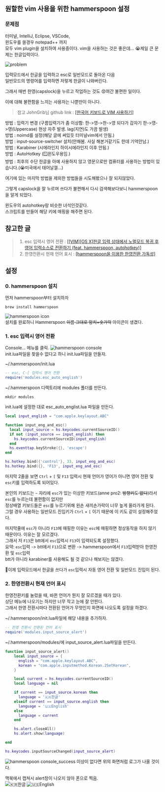 ## 원할한 vim 사용을 위한 hammerspoon 설정
### 문제점
터미널, IntelliJ, Eclipse, VSCode,  
윈도우를 쓸경우 notepad++ 까지  
모두 vim plugin을 설치하여 사용중이다.
vim을 사용하는 것은 좋은데... 😭제일 큰 문제는 한글입력이다.

![problem](images/hammerspoon/problem.png)

입력모드에서 한글을 입력하고 esc로 일반모드로 돌아온 다음  
일반모드의 명령어를 입력하면 저렇게 한글이 나와버린다.  

그래서 매번 한영(capslock)을 누르고 작업하는 것도 😡여간 불편한 일이다.

이에 대해 불편함을 느끼는 사용자는 나뿐만이 아니다.

> 참고 JohnGrib님 github link : <a href="https://github.com/johngrib/simple_vim_guide/blob/master/md/with_korean.md" 
> target="_blank">
> [한국어 키보드로 VIM 사용하기]</a>

방법 : 입력기 변경 (구름입력기가 좀 이상함: 한->영->한->영 되다가 갑자기 한->영->영(Uppercase) 현상 자주 발생. lag(지연)도 가끔 발생)   
방법 : noimd를 설정(해당 글에 써있듯 터미널vim에서 안됨.)  
방법 : input-source-switcher 설치(안해봄. 사실 해본거같기도 한데 기억안남.)  
방법 : Karabiner (시에라인지 하이시에라인지 이후 안됨.)  
방법 : AutoHotkey (🪟윈도우용임.)   
방법 : 최후의 수단 한글을 아예 사용하지 않고 영문으로만 컴퓨터를 사용하는 방법이 있습니다.(😭미국에서 태어날껄...)  

여기에 있는 마지막 방법을 제외한 방법들을 시도해봤으나 잘 되지않았다.

그렇게 capslock을 잘 누르며 쓰다가 불편해서 다시 검색해보다보니
hammerspoon을 알게 되었다.

윈도우의 autohotkey랑 비슷한 녀석인것같다.  
스크립트를 만들어 해당 키에 매핑을 해주면 된다.  

## 참고한 글

> 1. esc 입력시 영어 전환 : <a href="https://coldmater.tistory.com/177" target="_blank">[[VIM][OS X]한글 입력 상태에서 노멀모드 복귀 후 영어 입력소스로 전환하기 (feat. hammerspoon, autohotkey)]</a>
> 2. 한영전환시 현재 언어 표시 : <a href="https://velog.io/@riassuc/mac-hammerspoon" target="_blank">[hammerspoon을 이용한 한영전환 가독성]</a>


## 설정
### 0. hammerspoon 설치
먼저 hammerspoon부터 설치하자  
```shell
brew install hammerspoon
```
![hammerspoon icon](images/hammerspoon/icon.png)  
설치를 완료하니 Hammerspoon ~~이름 그대로 망치+숫가락~~ 아이콘이 생겼다.

### 1. esc 입력시 영어 전환

Console... 메뉴를 클릭.
![hammerspoon console](images/hammerspoon/console.png)  
init.lua파일을 찾을수 없다고 하니 init.lua파일을 만들자.

~/.hammerspoon/init.lua
```lua
-- esc, C-[ 입력시 영어 전환
require('modules.esc_auto_english')
```

~/.hammerspoon 디렉토리에 modules 폴더를 만든다.  
```shell
mkdir modules
```
init.lua에 설정한 대로
esc_auto_englist.lua 파일을 만든다.
```lua
local input_english = "com.apple.keylayout.ABC"

function input_eng_and_esc()
  local input_source = hs.keycodes.currentSourceID()
  if not (input_source == input_english) then
    hs.keycodes.currentSourceID(input_english)
  end
  hs.eventtap.keyStroke({}, 'escape')
end

hs.hotkey.bind({'control'}, 33, input_eng_and_esc)
hs.hotkey.bind({}, 'F13', input_eng_and_esc)
```

마지막 2줄을 보면
`Ctrl` + `[` 및 `F13` 입력시 현재 언어가 영어가 아니면 영어 전환 및 `esc`키를 입력하도록 되어있다.

본인의 키보드는 `~` 자리에 `esc`가 있는 이상한 키보드(anne pro2: ~~방향키도 없다~~)라서 `esc`를 누르는데 불편함이 없지만  
정상배열 키보드들은 `esc`를 누르기위해 왼손 새끼손가락이 너무 높게 올라가게 된다.  
그럴 경우 사용하는 일반모드 진입키가 `Ctrl` + `[` 이기 때문에 이 키도 같이 설정해주었다.  

마지막줄에 `esc`가 아니라 `F13`에 매핑한 이유는 `esc`에 매핑하면 정상동작을 하지 않기 때문이다. 이유는 잘 모르겠다.  
그래서 저 `F13`은 btt에서 `esc`입력시 `F13`이 입력되도록 설정했다.  
요약: `esc`입력 -> btt에서 `F13`으로 변환 -> hammerspoon에서 `F13`입력받아 한영전환 및 `esc`입력  
btt가 아니라 karabiner를 사용해도 될 것 같으나 해보지는 않겠다.  

👏이제 입력모드에서 한글을 쓰다가 `esc`입력시 자동 영어 전환 및 일반모드 진입이 된다.  

### 2. 한영전환시 현재 언어 표시
한영전환키를 눌렀을 때, 바뀐 언어가 뭔지 잘 모르겠을 때가 있다.  
상단 메뉴에 나오기는 하지만 너무 작고 눈에 잘 안띈다.  
그래서 한영 전환시마다 전환된 언어가 무엇인지 화면에 나오도록 설정을 하겠다.  

~/.hammerspoon/init.lua파일에 해당 내용을 추가하자.  
```lua
-- 한영 전환시 전환된 언어 표시
require('modules.input_source_alert')
```  
~/.hammerspoon/modules/에 input_source_alert.lua파일을 만든다.  
```lua
function input_source_alert()
    local input_source = {
      english = "com.apple.keylayout.ABC",
      korean = "com.apple.inputmethod.Korean.2SetKorean",
    }

    local current = hs.keycodes.currentSourceID()
    local language = nil

    if current == input_source.korean then
      language = '🇰🇷한글'
    elseif current == input_source.english then
      language = '🇺🇸English'
    else
      language = current
    end

    hs.alert.closeAll()
    hs.alert.show(language)

end

hs.keycodes.inputSourceChanged(input_source_alert)
```

![hammerspoon console_success](images/hammerspoon/console_success.png)
이상이 없다면 위의 화면처럼 로그가 나올 것이다.


맥북에서 캡쳐시 alert창이 나오지 않아 폰으로 찍음.  
![🇰🇷한글](images/hammerspoon/kor.png)
![🇺🇸English](images/hammerspoon/eng.png)
